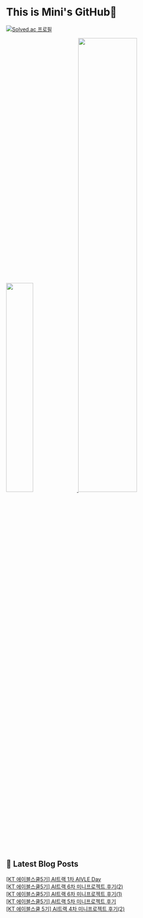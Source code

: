 # This is Mini's GitHub👋

[![Solved.ac 프로필](http://mazassumnida.wtf/api/v2/generate_badge?boj=nalala8200)](https://solved.ac/nalala8200)

 <a href="https://github.com/anuraghazra/github-readme-stats">
     <img src="https://github-readme-stats.vercel.app/api/top-langs/?username=mini0-0&layout=donut&show_icons=true&theme=material-palenight&hide_border=true&bg_color=20232a&icon_color=58A6FF&text_color=fff&title_color=58A6FF&count_private=true&exclude_repo=Face-Transfer-Application" width=38% />
 </a>    
 
 <a href="https://github.com/anuraghazra/github-readme-stats">
   <img src="https://github-readme-stats.vercel.app/api?username=mini0-0&show_icons=true&theme=material-palenight&hide_border=true&bg_color=20232a&icon_color=58A6FF&text_color=fff&title_color=58A6FF&count_private=true" width=56% />
 </a>


## 📕 Latest Blog Posts

<a href=https://rose-brown.tistory.com/57>[KT 에이블스쿨5기] AI트랙 1차 AIVLE Day</a></br><a href=https://rose-brown.tistory.com/56>[KT 에이블스쿨5기] AI트랙 6차 미니프로젝트 후기(2)</a></br><a href=https://rose-brown.tistory.com/55>[KT 에이블스쿨5기] AI트랙 6차 미니프로젝트 후기(1)</a></br><a href=https://rose-brown.tistory.com/54>[KT 에이블스쿨5기] AI트랙 5차 미니프로젝트 후기</a></br><a href=https://rose-brown.tistory.com/53>[KT 에이블스쿨 5기] AI트랙 4차 미니프로젝트 후기(2)</a></br>